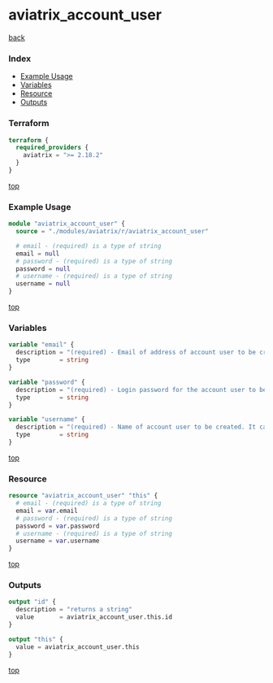 # aviatrix_account_user

[back](../aviatrix.md)

### Index

- [Example Usage](#example-usage)
- [Variables](#variables)
- [Resource](#resource)
- [Outputs](#outputs)

### Terraform

```terraform
terraform {
  required_providers {
    aviatrix = ">= 2.18.2"
  }
}
```

[top](#index)

### Example Usage

```terraform
module "aviatrix_account_user" {
  source = "./modules/aviatrix/r/aviatrix_account_user"

  # email - (required) is a type of string
  email = null
  # password - (required) is a type of string
  password = null
  # username - (required) is a type of string
  username = null
}
```

[top](#index)

### Variables

```terraform
variable "email" {
  description = "(required) - Email of address of account user to be created."
  type        = string
}

variable "password" {
  description = "(required) - Login password for the account user to be created."
  type        = string
}

variable "username" {
  description = "(required) - Name of account user to be created. It can only include alphanumeric characters(lower case only), hyphens, dots or underscores. 1 to 80 in length. No spaces are allowed."
  type        = string
}
```

[top](#index)

### Resource

```terraform
resource "aviatrix_account_user" "this" {
  # email - (required) is a type of string
  email = var.email
  # password - (required) is a type of string
  password = var.password
  # username - (required) is a type of string
  username = var.username
}
```

[top](#index)

### Outputs

```terraform
output "id" {
  description = "returns a string"
  value       = aviatrix_account_user.this.id
}

output "this" {
  value = aviatrix_account_user.this
}
```

[top](#index)